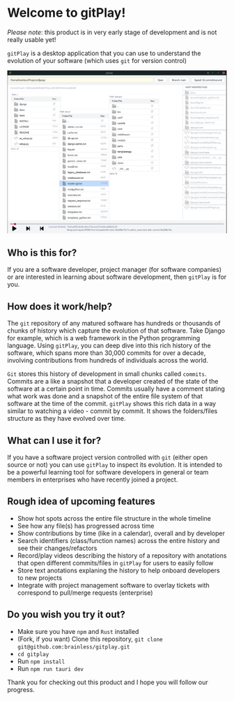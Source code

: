 # Welcome to gitPlay!

_Please note_: this product is in very early stage of development and is not really usable yet!

`gitPlay` is a desktop application that you can use to understand the evolution of your software (which uses `git` for version control)

![gitPlay browsing the history of the Django project](docs/assets/django_mutliple_filetrees_sidebar_2023_11_13.png "gitPlay browsing the history of the Django project")

## Who is this for?

If you are a software developer, project manager (for software companies) or are interested in learning about software development, then `gitPlay` is for you.

## How does it work/help?

The `git` repository of any matured software has hundreds or thousands of chunks of history which capture the evolution of that software. Take Django for example, which is a web framework in the Python programming language. Using `gitPlay`, you can deep dive into this rich history of the software, which spans more than 30,000 commits for over a decade, involving contributions from hundreds of individuals across the world.

`Git` stores this history of development in small chunks called `commits`. Commits are a like a snapshot that a developer created of the state of the software at a certain point in time. Commits usually have a comment stating what work was done and a snapshot of the entire file system of that software at the time of the commit. `gitPlay` shows this rich data in a way similar to watching a video - commit by commit. It shows the folders/files structure as they have evolved over time.

## What can I use it for?

If you have a software project version controlled with `git` (either open source or not) you can use `gitPlay` to inspect its evolution. It is intended to be a powerful learning tool for software developers in general or team members in enterprises who have recently joined a project.

## Rough idea of upcoming features

- Show hot spots across the entire file structure in the whole timeline
- See how any file(s) has progressed across time
- Show contributions by time (like in a calendar), overall and by developer
- Search identifiers (class/function names) across the entire history and see their changes/refactors
- Record/play videos describing the history of a repository with anotations that open different commits/files in `gitPlay` for users to easily follow
- Store text anotations explaning the history to help onboard developers to new projects
- Integrate with project management software to overlay tickets with correspond to pull/merge requests (enterprise)

## Do you wish you try it out?

- Make sure you have `npm` and `Rust` installed
- (Fork, if you want) Clone this repository, `git clone git@github.com:brainless/gitplay.git`
- `cd gitplay`
- Run `npm install`
- Run `npm run tauri dev`

Thank you for checking out this product and I hope you will follow our progress.
